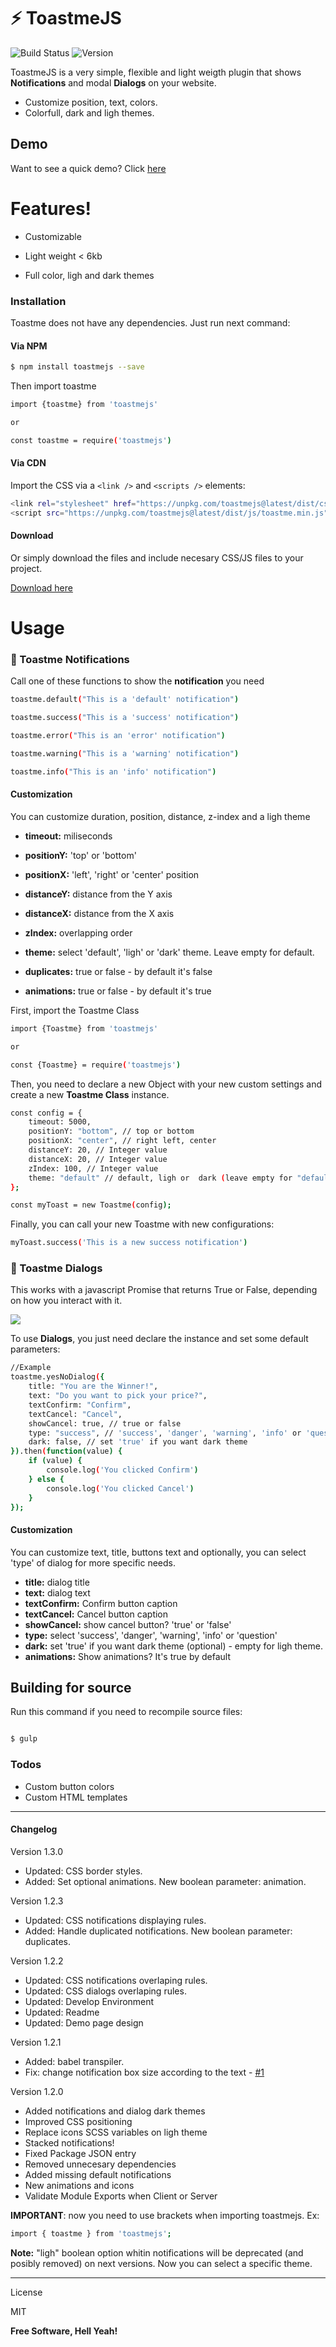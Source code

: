 # :zap: ToastmeJS

![Build Status](https://travis-ci.org/joemccann/dillinger.svg?branch=master)
![Version](https://img.shields.io/npm/v/toastmejs.svg?branch=master)

ToastmeJS is a very simple, flexible and light weigth plugin that shows **Notifications** and modal **Dialogs** on your website.

- Customize position, text, colors.
- Colorfull, dark and ligh themes.

## Demo

Want to see a quick demo? Click [here](https://toastmejs.netlify.com/)

# Features!

- Customizable

* Light weight < 6kb

* Full color, ligh and dark themes

### Installation

Toastme does not have any dependencies. Just run next command:

#### Via NPM

```sh
$ npm install toastmejs --save
```

Then import toastme

```sh
import {toastme} from 'toastmejs'

or

const toastme = require('toastmejs')
```

#### Via CDN

Import the CSS via a `<link />` and `<scripts />` elements:

```sh
<link rel="stylesheet" href="https://unpkg.com/toastmejs@latest/dist/css/toastme.css">
<script src="https://unpkg.com/toastmejs@latest/dist/js/toastme.min.js" ></script>
```

#### Download

Or simply download the files and include necesary CSS/JS files to your project.

[Download here](<[https://github.com/AlexSegen/toastmejs/releases](https://github.com/AlexSegen/toastmejs/releases)>)

# Usage

### 📣 Toastme Notifications

Call one of these functions to show the **notification** you need

```sh
toastme.default("This is a 'default' notification")

toastme.success("This is a 'success' notification")

toastme.error("This is an 'error' notification")

toastme.warning("This is a 'warning' notification")

toastme.info("This is an 'info' notification")
```

#### Customization

You can customize duration, position, distance, z-index and a ligh theme

- **timeout:** miliseconds

* **positionY:** 'top' or 'bottom'

- **positionX:** 'left', 'right' or 'center' position

* **distanceY:** distance from the Y axis

- **distanceX:** distance from the X axis

* **zIndex:** overlapping order

- **theme:** select 'default', 'ligh' or 'dark' theme. Leave empty for default.

* **duplicates:** true or false - by default it's false

- **animations:** true or false - by default it's true

First, import the Toastme Class

```sh
import {Toastme} from 'toastmejs'

or

const {Toastme} = require('toastmejs')
```

Then, you need to declare a new Object with your new custom settings and create a new **Toastme Class** instance.

```sh
const config = {
    timeout: 5000,
    positionY: "bottom", // top or bottom
    positionX: "center", // right left, center
    distanceY: 20, // Integer value
    distanceX: 20, // Integer value
    zIndex: 100, // Integer value
    theme: "default" // default, ligh or  dark (leave empty for "default" theme)
};

const myToast = new Toastme(config);
```

Finally, you can call your new Toastme with new configurations:

```sh
myToast.success('This is a new success notification')
```

### 💬 Toastme Dialogs

This works with a javascript Promise that returns True or False, depending on how you interact with it.

![](https://s3.us-east-2.amazonaws.com/toastmejs/images/toastme-dialogs-capture-compressor.gif)

To use **Dialogs**, you just need declare the instance and set some default parameters:

```sh
//Example
toastme.yesNoDialog({
    title: "You are the Winner!",
    text: "Do you want to pick your price?",
    textConfirm: "Confirm",
    textCancel: "Cancel",
    showCancel: true, // true or false
    type: "success", // 'success', 'danger', 'warning', 'info' or 'question'
	dark: false, // set 'true' if you want dark theme
}).then(function(value) {
    if (value) {
        console.log('You clicked Confirm')
    } else {
        console.log('You clicked Cancel')
    }
});
```

#### Customization

You can customize text, title, buttons text and optionally, you can select 'type' of dialog for more specific needs.

- **title:** dialog title
- **text:** dialog text
- **textConfirm:** Confirm button caption
- **textCancel:** Cancel button caption
- **showCancel:** show cancel button? 'true' or 'false'
- **type:** select 'success', 'danger', 'warning', 'info' or 'question'
- **dark:** set 'true' if you want dark theme (optional) - empty for ligh theme.
- **animations:** Show animations? It's true by default

## Building for source

Run this command if you need to recompile source files:

```sh

$ gulp

```

### Todos

- Custom button colors
- Custom HTML templates

---

#### Changelog

Version 1.3.0

- Updated: CSS border styles.
- Added: Set optional animations. New boolean parameter: animation.

Version 1.2.3

- Updated: CSS notifications displaying rules.
- Added: Handle duplicated notifications. New boolean parameter: duplicates.

Version 1.2.2

- Updated: CSS notifications overlaping rules.
- Updated: CSS dialogs overlaping rules.
- Updated: Develop Environment
- Updated: Readme
- Updated: Demo page design

Version 1.2.1

- Added: babel transpiler.
- Fix: change notification box size according to the text - [#1](https://github.com/AlexSegen/toastmejs/issues/1)

Version 1.2.0

- Added notifications and dialog dark themes
- Improved CSS positioning
- Replace icons SCSS variables on ligh theme
- Stacked notifications!
- Fixed Package JSON entry
- Removed unnecesary dependencies
- Added missing default notifications
- New animations and icons
- Validate Module Exports when Client or Server

**IMPORTANT**: now you need to use brackets when importing toastmejs. Ex:

```sh
import { toastme } from 'toastmejs';

```

**Note:** "ligh" boolean option whitin notifications will be deprecated (and posibly removed) on next versions. Now you can select a specific theme.

---

License

MIT

**Free Software, Hell Yeah!**
